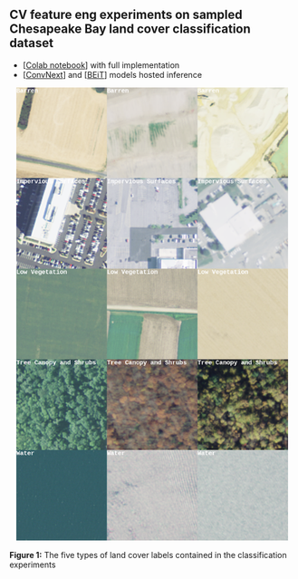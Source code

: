 ## CV feature eng experiments on sampled Chesapeake Bay land cover classification dataset

* [[Colab notebook](http://bit.ly/3O0QkD7)] with full implementation
* [[ConvNext](https://huggingface.co/dfurman/ConvNext-base-chesapeake-land-cover-v0)] and [[BEiT](https://huggingface.co/dfurman/BEiT-base-chesapeake-land-cover-v0)] models hosted inference

<p align="center">
 <img src="https://github.com/daniel-furman/CV-feature-eng-experiments/blob/master/report_pictures/HF_intro_image.png?raw=True)" width="480" height="800"/>
</p>

**Figure 1:** The five types of land cover labels contained in the classification experiments

